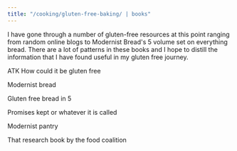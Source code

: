 ```yaml
---
title: "/cooking/gluten-free-baking/ | books"
---
```


I have gone through a number of gluten-free resources at this point ranging from random online blogs to Modernist Bread's 5 volume set on everything bread. There are a lot of patterns in these books and I hope to distill the information that I have found useful in my gluten free journey. 

ATK How could it be gluten free

Modernist bread

Gluten free bread in 5

Promises kept or whatever it is called

Modernist pantry 

That research book by the food coalition